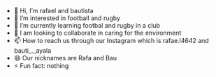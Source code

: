 - 👋 Hi, I’m rafael and bautista
- 👀 I’m interested in football and rugby
- 🌱 I’m currently learning footbal and rugby in a club
- 💞️ I am looking to collaborate in caring for the environment
- 📫 How to reach us through our Instagram which is rafae.l4642 and bauti_._ayala
- 😄 Our nicknames are Rafa and Bau
- ⚡ Fun fact: nothing
